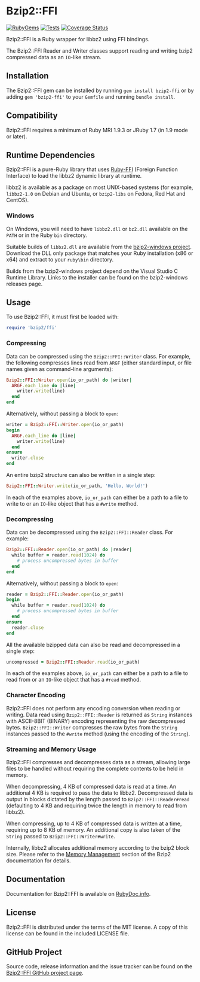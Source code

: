 # Bzip2::FFI

[![RubyGems](https://img.shields.io/gem/v/bzip2-ffi?logo=rubygems&label=Gem)](https://rubygems.org/gems/bzip2-ffi) [![Tests](https://github.com/philr/bzip2-ffi/workflows/Tests/badge.svg?branch=master&event=push)](https://github.com/philr/bzip2-ffi/actions?query=workflow%3ATests+branch%3Amaster+event%3Apush) [![Coverage Status](https://img.shields.io/coveralls/github/philr/bzip2-ffi/master?label=Coverage&logo=Coveralls)](https://coveralls.io/github/philr/bzip2-ffi?branch=master)

Bzip2::FFI is a Ruby wrapper for libbz2 using FFI bindings.

The Bzip2::FFI Reader and Writer classes support reading and writing bzip2
compressed data as an `IO`-like stream.


## Installation

The Bzip2::FFI gem can be installed by running `gem install bzip2-ffi` or by
adding `gem 'bzip2-ffi'` to your `Gemfile` and running `bundle install`.


## Compatibility

Bzip2::FFI requires a minimum of Ruby MRI 1.9.3 or JRuby 1.7 (in 1.9 mode or
later).


## Runtime Dependencies

Bzip2::FFI is a pure-Ruby library that uses
[Ruby-FFI](https://rubygems.org/gems/ffi) (Foreign Function Interface) to load
the libbz2 dynamic library at runtime.

libbz2 is available as a package on most UNIX-based systems (for example,
`libbz2-1.0` on Debian and Ubuntu, or `bzip2-libs` on Fedora, Red Hat and
CentOS).


### Windows

On Windows, you will need to have `libbz2.dll` or `bz2.dll` available on the
`PATH` or in the Ruby `bin` directory.

Suitable builds of `libbz2.dll` are available from the
[bzip2-windows project](https://github.com/philr/bzip2-windows/releases).
Download the DLL only package that matches your Ruby installation (x86 or x64)
and extract to your `ruby\bin` directory.

Builds from the bzip2-windows project depend on the Visual Studio C Runtime
Library. Links to the installer can be found on the bzip2-windows releases page.


## Usage

To use Bzip2::FFI, it must first be loaded with:

```ruby
require 'bzip2/ffi'
```


### Compressing

Data can be compressed using the `Bzip2::FFI::Writer` class. For example, the
following compresses lines read from `ARGF` (either standard input, or file
names given as command-line arguments):

```ruby
Bzip2::FFI::Writer.open(io_or_path) do |writer|
  ARGF.each_line do |line|
    writer.write(line)
  end
end
```

Alternatively, without passing a block to `open`:

```ruby
writer = Bzip2::FFI::Writer.open(io_or_path)
begin
  ARGF.each_line do |line|
    writer.write(line)
  end
ensure
  writer.close
end
```

An entire bzip2 structure can also be written in a single step:

```ruby
Bzip2::FFI::Writer.write(io_or_path, 'Hello, World!')
```

In each of the examples above, `io_or_path` can either be a path to a file to
write to or an `IO`-like object that has a `#write` method.


### Decompressing

Data can be decompressed using the `Bzip2::FFI::Reader` class. For example:

```ruby
Bzip2::FFI::Reader.open(io_or_path) do |reader|
  while buffer = reader.read(1024) do
    # process uncompressed bytes in buffer
  end
end
```

Alternatively, without passing a block to `open`:

```ruby
reader = Bzip2::FFI::Reader.open(io_or_path)
begin
  while buffer = reader.read(1024) do
    # process uncompressed bytes in buffer
  end
ensure
  reader.close
end
```

All the available bzipped data can also be read and decompressed in a single
step:

```ruby
uncompressed = Bzip2::FFI::Reader.read(io_or_path)
```

In each of the examples above, `io_or_path` can either be a path to a file to
read from or an `IO`-like object that has a `#read` method.


### Character Encoding

Bzip2::FFI does not perform any encoding conversion when reading or writing.
Data read using `Bzip2::FFI::Reader` is returned as `String` instances with
ASCII-8BIT (BINARY) encoding representing the raw decompressed bytes.
`Bzip2::FFI::Writer` compresses the raw bytes from the `String` instances passed
to the `#write` method (using the encoding of the `String`).


### Streaming and Memory Usage

Bzip2::FFI compresses and decompresses data as a stream, allowing large files to
be handled without requiring the complete contents to be held in memory.

When decompressing, 4 KB of compressed data is read at a time. An additional 4
KB is required to pass the data to libbz2. Decompressed data is output in blocks
dictated by the length passed to `Bzip2::FFI::Reader#read` (defaulting to 4 KB
and requiring twice the length in memory to read from libbz2).

When compressing, up to 4 KB of compressed data is written at a time, requiring
up to 8 KB of memory. An additional copy is also taken of the `String` passed to
`Bzip2::FFI::Writer#write`.

Internally, libbz2 allocates additional memory according to the bzip2 block
size. Please refer to the
[Memory Management](https://sourceware.org/bzip2/manual/manual.html#memory-management)
section of the Bzip2 documentation for details.


## Documentation

Documentation for Bzip2::FFI is available on
[RubyDoc.info](https://www.rubydoc.info/gems/bzip2-ffi).


## License

Bzip2::FFI is distributed under the terms of the MIT license. A copy of this
license can be found in the included LICENSE file.


## GitHub Project

Source code, release information and the issue tracker can be found on the
[Bzip2::FFI GitHub project page](https://github.com/philr/bzip2-ffi).

